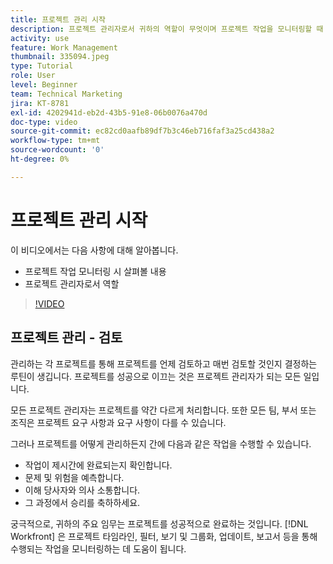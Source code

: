 ```yaml
---
title: 프로젝트 관리 시작
description: 프로젝트 관리자로서 귀하의 역할이 무엇이며 프로젝트 작업을 모니터링할 때 살펴볼 사항에 대해 알아봅니다.
activity: use
feature: Work Management
thumbnail: 335094.jpeg
type: Tutorial
role: User
level: Beginner
team: Technical Marketing
jira: KT-8781
exl-id: 4202941d-eb2d-43b5-91e8-06b0076a470d
doc-type: video
source-git-commit: ec82cd0aafb89df7b3c46eb716faf3a25cd438a2
workflow-type: tm+mt
source-wordcount: '0'
ht-degree: 0%

---
```


# 프로젝트 관리 시작

이 비디오에서는 다음 사항에 대해 알아봅니다.

* 프로젝트 작업 모니터링 시 살펴볼 내용
* 프로젝트 관리자로서 역할

>[!VIDEO](https://video.tv.adobe.com/v/335094/?quality=12&learn=on)

## 프로젝트 관리 - 검토

관리하는 각 프로젝트를 통해 프로젝트를 언제 검토하고 매번 검토할 것인지 결정하는 루틴이 생깁니다. 프로젝트를 성공으로 이끄는 것은 프로젝트 관리자가 되는 모든 일입니다.

모든 프로젝트 관리자는 프로젝트를 약간 다르게 처리합니다. 또한 모든 팀, 부서 또는 조직은 프로젝트 요구 사항과 요구 사항이 다를 수 있습니다.

그러나 프로젝트를 어떻게 관리하든지 간에 다음과 같은 작업을 수행할 수 있습니다.

* 작업이 제시간에 완료되는지 확인합니다.
* 문제 및 위험을 예측합니다.
* 이해 당사자와 의사 소통합니다.
* 그 과정에서 승리를 축하하세요.

궁극적으로, 귀하의 주요 임무는 프로젝트를 성공적으로 완료하는 것입니다. [!DNL Workfront] 은 프로젝트 타임라인, 필터, 보기 및 그룹화, 업데이트, 보고서 등을 통해 수행되는 작업을 모니터링하는 데 도움이 됩니다.

<!---
learn more urls
3 universal principles of project management
What is a project manager?
Project management knowledge areas
9 best practices for effective project management
10 work management problems and how to solve them
--->
